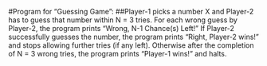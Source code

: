 #Program for “Guessing Game”:
##Player-1 picks a number X and Player-2 has to guess that number within N = 3 tries. For each
wrong guess by Player-2, the program prints “Wrong, N-1 Chance(s) Left!” If Player-2
successfully guesses the number, the program prints “Right, Player-2 wins!” and stops
allowing further tries (if any left). Otherwise after the completion of N = 3 wrong tries, the
program prints “Player-1 wins!” and halts.
